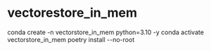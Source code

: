 # vectorestore_in_mem

conda create -n vectorstore_in_mem python=3.10 -y
conda activate vectorstore_in_mem
poetry install --no-root